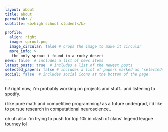 ```yaml
---
layout: about
title: about
permalink: /
subtitle: <b>high school student</b>

profile:
  align: right
  image: sprout.png
  image_circular: false # crops the image to make it circular
  more_info: >
   the only sprout i found in a rocky desert
news: false  # includes a list of news items
latest_posts: true  # includes a list of the newest posts
selected_papers: false # includes a list of papers marked as "selected={true}"
social: false  # includes social icons at the bottom of the page
---
```


hi! right now, i'm probably working on projects and stuff.. and listening to spotify.

i like pure math and competitive programming! as a future undergrad, i'd like to pursue research in computational neuroscience..

oh uh also i'm trying to push for top 10k in clash of clans' legend league tourney lol